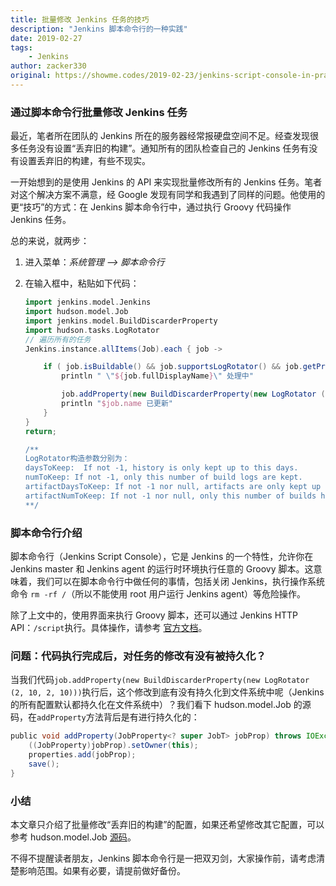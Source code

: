 ```yaml
---
title: 批量修改 Jenkins 任务的技巧
description: "Jenkins 脚本命令行的一种实践"
date: 2019-02-27
tags:
    - Jenkins
author: zacker330
original: https://showme.codes/2019-02-23/jenkins-script-console-in-practice/
---
```


### 通过脚本命令行批量修改 Jenkins 任务

最近，笔者所在团队的 Jenkins 所在的服务器经常报硬盘空间不足。经查发现很多任务没有设置“丢弃旧的构建”。通知所有的团队检查自己的 Jenkins 任务有没有设置丢弃旧的构建，有些不现实。

一开始想到的是使用 Jenkins 的 API 来实现批量修改所有的 Jenkins 任务。笔者对这个解决方案不满意，经 Google 发现有同学和我遇到了同样的问题。他使用的更“技巧”的方式：在 Jenkins 脚本命令行中，通过执行 Groovy 代码操作 Jenkins 任务。

总的来说，就两步：

1. 进入菜单：_系统管理 --> 脚本命令行_
2. 在输入框中，粘贴如下代码：

    ```groovy
    import jenkins.model.Jenkins
    import hudson.model.Job
    import jenkins.model.BuildDiscarderProperty
    import hudson.tasks.LogRotator
    // 遍历所有的任务
    Jenkins.instance.allItems(Job).each { job ->

        if ( job.isBuildable() && job.supportsLogRotator() && job.getProperty(BuildDiscarderProperty) == null) {
            println " \"${job.fullDisplayName}\" 处理中"

            job.addProperty(new BuildDiscarderProperty(new LogRotator (2, 10, 2, 10)))
            println "$job.name 已更新"
        }
    }
    return;

    /**
    LogRotator构造参数分别为：
    daysToKeep:  If not -1, history is only kept up to this days.
    numToKeep: If not -1, only this number of build logs are kept.
    artifactDaysToKeep: If not -1 nor null, artifacts are only kept up to this days.
    artifactNumToKeep: If not -1 nor null, only this number of builds have their artifacts kept.
    **/

    ```


###  脚本命令行介绍
脚本命令行（Jenkins Script Console），它是 Jenkins 的一个特性，允许你在 Jenkins master 和 Jenkins agent 的运行时环境执行任意的 Groovy 脚本。这意味着，我们可以在脚本命令行中做任何的事情，包括关闭 Jenkins，执行操作系统命令 `rm -rf /`（所以不能使用 root 用户运行 Jenkins agent）等危险操作。

除了上文中的，使用界面来执行 Groovy 脚本，还可以通过 Jenkins HTTP API：`/script`执行。具体操作，请参考 [官方文档](https://wiki.jenkins.io/display/JENKINS/Jenkins+Script+Console)。

### 问题：代码执行完成后，对任务的修改有没有被持久化？
当我们代码`job.addProperty(new BuildDiscarderProperty(new LogRotator (2, 10, 2, 10)))`执行后，这个修改到底有没有持久化到文件系统中呢（Jenkins 的所有配置默认都持久化在文件系统中）？我们看下 hudson.model.Job 的源码，在`addProperty`方法背后是有进行持久化的：

```groovy
public void addProperty(JobProperty<? super JobT> jobProp) throws IOException {
    ((JobProperty)jobProp).setOwner(this);
    properties.add(jobProp);
    save();
}
```

### 小结
本文章只介绍了批量修改“丢弃旧的构建”的配置，如果还希望修改其它配置，可以参考 hudson.model.Job [源码](https://github.com/jenkinsci/jenkins/blob/master/core/src/main/java/hudson/model/Job.java)。

不得不提醒读者朋友，Jenkins 脚本命令行是一把双刃剑，大家操作前，请考虑清楚影响范围。如果有必要，请提前做好备份。
